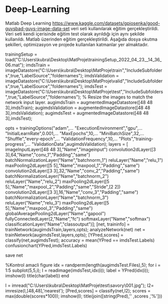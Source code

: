 # Deep-Learning
Matlab Deep Learning
https://www.kaggle.com/datasets/gpiosenka/good-guysbad-guys-image-data-set veri seti kullanılarak eğitim gerçekleştirildi. Veri seti kendi içerisinde eğitim test olarak ayrıldığı
için aynı şekilde kullanıldı. 
Matlab üzerinden eğitim gerçekleştirildi. Aşağıda dosya okutma şekilleri, optimizasyon ve projede kullanılan katmanlar yer almaktadır.


trainingSetup = load("C:\Users\kubra\Desktop\MatProje\trainingSetup_2022_04_23__14_36_06.mat");
imdsTrain = imageDatastore("C:\Users\kubra\Desktop\MatProje\train","IncludeSubfolders",true,"LabelSource","foldernames");
imdsValidation = imageDatastore("C:\Users\kubra\Desktop\MatProje\valid","IncludeSubfolders",true,"LabelSource","foldernames");
imdsTest = imageDatastore("C:\Users\kubra\Desktop\MatProje\test","IncludeSubfolders",true,"LabelSource","foldernames");
% Resize the images to match the network input layer.
augimdsTrain = augmentedImageDatastore([48 48 3],imdsTrain);
augimdsValidation = augmentedImageDatastore([48 48 3],imdsValidation);
augimdsTest = augmentedImageDatastore([48 48 3],imdsTest);

opts = trainingOptions("adam",...
    "ExecutionEnvironment","gpu",...
    "InitialLearnRate",0.001,...
    "MaxEpochs",10,...
    "MiniBatchSize",32,...
    "Shuffle","every-epoch",...
    "ValidationFrequency",10,...
    "Plots","training-progress",...
    "ValidationData",augimdsValidation);
layers = [
    imageInputLayer([48 48 3],"Name","imageinput")
    convolution2dLayer([3 3],64,"Name","conv_1","Padding","same")
    batchNormalizationLayer("Name","batchnorm_1")
    reluLayer("Name","relu_1")
    maxPooling2dLayer([5 5],"Name","maxpool_1","Padding","same")
    convolution2dLayer([3 3],32,"Name","conv_2","Padding","same")
    batchNormalizationLayer("Name","batchnorm_2")
    reluLayer("Name","relu_2")
    maxPooling2dLayer([5 5],"Name","maxpool_2","Padding","same","Stride",[2 2])
    convolution2dLayer([3 3],16,"Name","conv_3","Padding","same")
    batchNormalizationLayer("Name","batchnorm_3")
    reluLayer("Name","relu_3")
    maxPooling2dLayer([5 5],"Name","maxpool_3","Padding","same")
    globalAveragePooling2dLayer("Name","gapool")
    fullyConnectedLayer(2,"Name","fc")
    softmaxLayer("Name","softmax")
    classificationLayer("Name","classoutput")];
[net, traininfo] = trainNetwork(augimdsTrain,layers,opts);
analyzeNetwork(net)
net = trainNetwork(augimdsTest,layers,opts);
[YPred,scores] = classify(net,augimdsTest);
accuracy = mean(YPred == imdsTest.Labels)
confusionchart(YPred,imdsTest.Labels)

save net

%Kontrol amacli
figure
idx = randperm(length(augimdsTest.Files),5);
for i = 1:5
    subplot(5,5,i);
    I = readimage(imdsTest,idx(i));
    label = YPred(idx(i));
    imshow(I)
    title(char(label))
end


I = imread("C:\Users\kubra\Desktop\MatProje\test\savory\001.jpg");
I2= imresize(I,[48,48],'nearest');
[Pred,scores] = classify(net,I2);
scores = max(double(scores*100));
imshow(I);
title(join([string(Pred),'' ,scores ,'%']))






